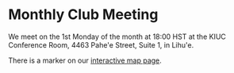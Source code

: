 # Monthly Club Meeting

We meet on the 1st Monday of the month at 18:00 HST at the KIUC
Conference Room, 4463 Pahe'e Street, Suite 1, in Lihu'e.

There is a marker on our <a href="{{relative to
'map.html'}}">interactive map page</a>.
